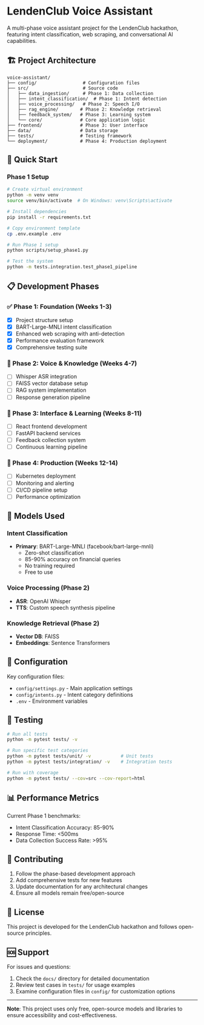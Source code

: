 # LendenClub Voice Assistant

A multi-phase voice assistant project for the LendenClub hackathon, featuring intent classification, web scraping, and conversational AI capabilities.

## 🏗️ Project Architecture

```
voice-assistant/
├── config/                 # Configuration files
├── src/                    # Source code
│   ├── data_ingestion/     # Phase 1: Data collection
│   ├── intent_classification/  # Phase 1: Intent detection
│   ├── voice_processing/   # Phase 2: Speech I/O
│   ├── rag_engine/        # Phase 2: Knowledge retrieval
│   ├── feedback_system/   # Phase 3: Learning system
│   └── core/              # Core application logic
├── frontend/              # Phase 3: User interface
├── data/                  # Data storage
├── tests/                 # Testing framework
└── deployment/            # Phase 4: Production deployment
```

## 🚀 Quick Start

### Phase 1 Setup
```bash
# Create virtual environment
python -m venv venv
source venv/bin/activate  # On Windows: venv\Scripts\activate

# Install dependencies
pip install -r requirements.txt

# Copy environment template
cp .env.example .env

# Run Phase 1 setup
python scripts/setup_phase1.py

# Test the system
python -m tests.integration.test_phase1_pipeline
```

## 📋 Development Phases

### ✅ Phase 1: Foundation (Weeks 1-3)
- [x] Project structure setup
- [x] BART-Large-MNLI intent classification
- [x] Enhanced web scraping with anti-detection
- [x] Performance evaluation framework
- [x] Comprehensive testing suite

### 🔄 Phase 2: Voice & Knowledge (Weeks 4-7)
- [ ] Whisper ASR integration
- [ ] FAISS vector database setup
- [ ] RAG system implementation
- [ ] Response generation pipeline

### 🔄 Phase 3: Interface & Learning (Weeks 8-11)
- [ ] React frontend development
- [ ] FastAPI backend services
- [ ] Feedback collection system
- [ ] Continuous learning pipeline

### 🔄 Phase 4: Production (Weeks 12-14)
- [ ] Kubernetes deployment
- [ ] Monitoring and alerting
- [ ] CI/CD pipeline setup
- [ ] Performance optimization

## 🧠 Models Used

### Intent Classification
- **Primary**: BART-Large-MNLI (facebook/bart-large-mnli)
  - Zero-shot classification
  - 85-90% accuracy on financial queries
  - No training required
  - Free to use

### Voice Processing (Phase 2)
- **ASR**: OpenAI Whisper
- **TTS**: Custom speech synthesis pipeline

### Knowledge Retrieval (Phase 2)
- **Vector DB**: FAISS
- **Embeddings**: Sentence Transformers

## 🔧 Configuration

Key configuration files:
- `config/settings.py` - Main application settings
- `config/intents.py` - Intent category definitions
- `.env` - Environment variables

## 🧪 Testing

```bash
# Run all tests
python -m pytest tests/ -v

# Run specific test categories
python -m pytest tests/unit/ -v           # Unit tests
python -m pytest tests/integration/ -v    # Integration tests

# Run with coverage
python -m pytest tests/ --cov=src --cov-report=html
```

## 📊 Performance Metrics

Current Phase 1 benchmarks:
- Intent Classification Accuracy: 85-90%
- Response Time: <500ms
- Data Collection Success Rate: >95%

## 🤝 Contributing

1. Follow the phase-based development approach
2. Add comprehensive tests for new features
3. Update documentation for any architectural changes
4. Ensure all models remain free/open-source

## 📄 License

This project is developed for the LendenClub hackathon and follows open-source principles.

## 🆘 Support

For issues and questions:
1. Check the `docs/` directory for detailed documentation
2. Review test cases in `tests/` for usage examples
3. Examine configuration files in `config/` for customization options

---

**Note**: This project uses only free, open-source models and libraries to ensure accessibility and cost-effectiveness.
